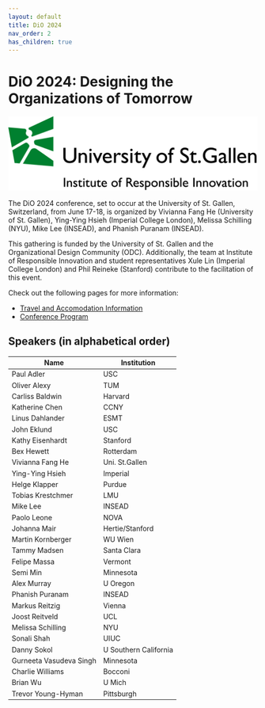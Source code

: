 ```yaml
---
layout: default
title: DiO 2024
nav_order: 2
has_children: true
---
```



# DiO 2024: Designing the Organizations of Tomorrow

![DiO 2024](dio_2024_photos/dio_2024_2.png)

The DiO 2024 conference, set to occur at the University of St. Gallen, Switzerland, from June 17-18, is organized by Vivianna Fang He (University of St. Gallen), Ying-Ying Hsieh (Imperial College London), Melissa Schilling (NYU), Mike Lee (INSEAD), and Phanish Puranam (INSEAD).

This gathering is funded by the University of St. Gallen and the Organizational Design Community (ODC). Additionally, the team at Institute of Responsible Innovation and student representatives Xule Lin (Imperial College London) and Phil Reineke (Stanford) contribute to the facilitation of this event.

Check out the following pages for more information:

- [Travel and Accomodation Information](https://dio-community.org/dio_2024/dio_2024_travel.html)
- [Conference Program](https://dio-community.org/dio_2024/dio_2024_program.html)

## Speakers (in alphabetical order)

| Name                    | Institution           |
| ----------------------  | --------------------- |
| Paul Adler              | USC                   |
| Oliver Alexy            | TUM                   |
| Carliss Baldwin         | Harvard               |
| Katherine Chen          | CCNY                  |
| Linus Dahlander         | ESMT                  |
| John Eklund             | USC                   |
| Kathy Eisenhardt        | Stanford              |          
| Bex Hewett              | Rotterdam             |
| Vivianna Fang He        | Uni. St.Gallen        |
| Ying-Ying Hsieh         | Imperial              |
| Helge Klapper           | Purdue                |
| Tobias Krestchmer       | LMU                   |
| Mike Lee                | INSEAD                |
| Paolo Leone             | NOVA                  |
| Johanna Mair            | Hertie/Stanford       |
| Martin Kornberger       | WU Wien               |
| Tammy Madsen            | Santa Clara           |
| Felipe Massa            | Vermont               |
| Semi Min                | Minnesota             |
| Alex Murray             | U Oregon              |
| Phanish Puranam         | INSEAD                |
| Markus Reitzig          | Vienna                |
| Joost Reitveld          | UCL                   |
| Melissa Schilling       | NYU                   |
| Sonali Shah             | UIUC                  |
| Danny Sokol             | U Southern California |
| Gurneeta Vasudeva Singh | Minnesota             |
| Charlie Williams        | Bocconi               |
| Brian Wu                | U Mich                |
| Trevor Young-Hyman      | Pittsburgh            |
